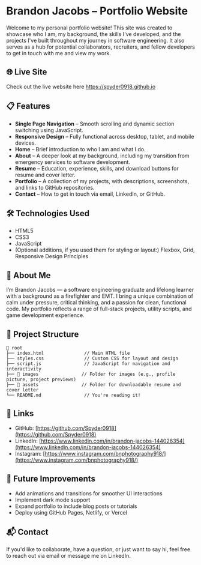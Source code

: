 
# Brandon Jacobs – Portfolio Website

Welcome to my personal portfolio website! This site was created to showcase who I am, my background, the skills I've developed, and the projects I've built throughout my journey in software engineering. It also serves as a hub for potential collaborators, recruiters, and fellow developers to get in touch with me and view my work.

## 🌐 Live Site

Check out the live website here https://spyder0918.github.io

## 📋 Features

- **Single Page Navigation** – Smooth scrolling and dynamic section switching using JavaScript.
- **Responsive Design** – Fully functional across desktop, tablet, and mobile devices.
- **Home** – Brief introduction to who I am and what I do.
- **About** – A deeper look at my background, including my transition from emergency services to software development.
- **Resume** – Education, experience, skills, and download buttons for resume and cover letter.
- **Portfolio** – A collection of my projects, with descriptions, screenshots, and links to GitHub repositories.
- **Contact** – How to get in touch via email, LinkedIn, or GitHub.

## 🛠️ Technologies Used

- HTML5
- CSS3
- JavaScript
- (Optional additions, if you used them for styling or layout:) Flexbox, Grid, Responsive Design Principles

## 🧠 About Me

I’m Brandon Jacobs — a software engineering graduate and lifelong learner with a background as a firefighter and EMT. I bring a unique combination of calm under pressure, critical thinking, and a passion for clean, functional code. My portfolio reflects a range of full-stack projects, utility scripts, and game development experience.

## 📁 Project Structure

```
📁 root
├── index.html               // Main HTML file
├── styles.css               // Custom CSS for layout and design
├── script.js                // JavaScript for navigation and interactivity
├── 📁 images                // Folder for images (e.g., profile picture, project previews)
├── 📁 assets                // Folder for downloadable resume and cover letter
└── README.md                // You're reading it! 
```

## 🔗 Links

- GitHub: [https://github.com/Spyder0918](https://github.com/Spyder0918)
- LinkedIn: [https://www.linkedin.com/in/brandon-jacobs-144026354](https://www.linkedin.com/in/brandon-jacobs-144026354)
- Instagram: [https://www.instagram.com/bnphotography918/](https://www.instagram.com/bnphotography918/)

## 🚀 Future Improvements

- Add animations and transitions for smoother UI interactions
- Implement dark mode support
- Expand portfolio to include blog posts or tutorials
- Deploy using GitHub Pages, Netlify, or Vercel

## 📬 Contact

If you'd like to collaborate, have a question, or just want to say hi, feel free to reach out via email or message me on LinkedIn.
